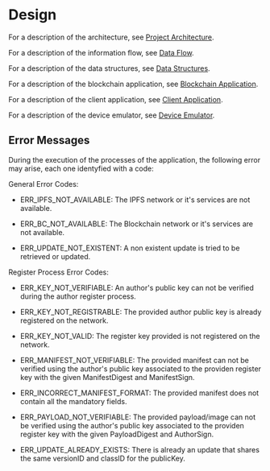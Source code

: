 # Design

For a description of the architecture, see [Project Architecture](./Architecture).

For a description of the information flow, see [Data Flow](./FlowDiagrams).

For a description of the data structures, see [Data Structures](./DataStructures).

For a description of the blockchain application, see [Blockchain Application](./BlockchainApplication).

For a description of the client application, see [Client Application](./ClientApplication).

For a description of the device emulator, see [Device Emulator](./DeviceEmulator).

## Error Messages

During the execution of the processes of the application, the following error may arise, each one identyfied with a code:

General Error Codes:

- ERR_IPFS_NOT_AVAILABLE: The IPFS network or it's services are not available.

- ERR_BC_NOT_AVAILABLE: The Blockchain network or it's services are not available.

- ERR_UPDATE_NOT_EXISTENT: A non existent update is tried to be retrieved or updated.

Register Process Error Codes:

- ERR_KEY_NOT_VERIFIABLE: An author's public key can not be verified during the author register process.

- ERR_KEY_NOT_REGISTRABLE: The provided author public key is already registered on the network.

- ERR_KEY_NOT_VALID: The register key provided is not registered on the network.

- ERR_MANIFEST_NOT_VERIFIABLE: The provided manifest can not be verified using the author's public key associated to the providen register key with the given ManifestDigest and ManifestSign.

- ERR_INCORRECT_MANIFEST_FORMAT: The provided manifest does not contain all the mandatory fields.

- ERR_PAYLOAD_NOT_VERIFIABLE: The provided payload/image can not be verified using the author's public key associated to the providen register key with the given PayloadDigest and AuthorSign.

- ERR_UPDATE_ALREADY_EXISTS: There is already an update that shares the same versionID and classID for the publicKey.

